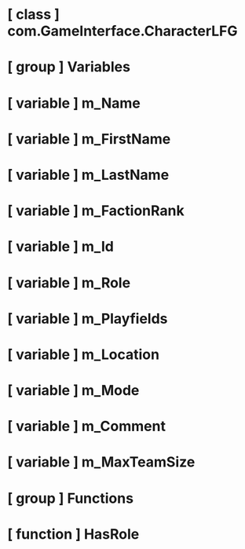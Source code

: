 # [ class ] com.GameInterface.CharacterLFG

# [ group ] Variables

# [ variable ] m_Name

# [ variable ] m_FirstName

# [ variable ] m_LastName

# [ variable ] m_FactionRank

# [ variable ] m_Id

# [ variable ] m_Role

# [ variable ] m_Playfields

# [ variable ] m_Location

# [ variable ] m_Mode

# [ variable ] m_Comment

# [ variable ] m_MaxTeamSize

# [ group ] Functions

# [ function ] HasRole

